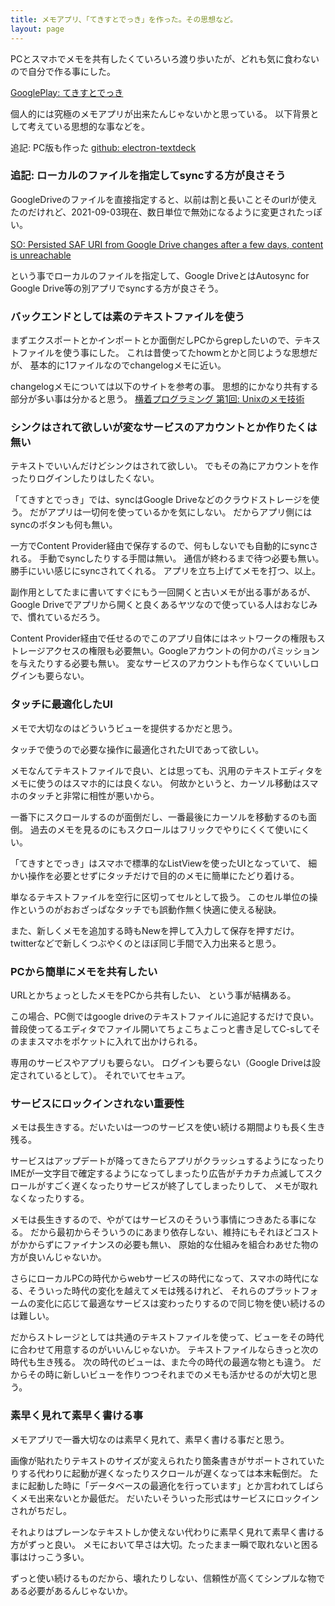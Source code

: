 ```yaml
---
title: メモアプリ、「てきすとでっき」を作った。その思想など。
layout: page
---
```

PCとスマホでメモを共有したくていろいろ渡り歩いたが、どれも気に食わないので自分で作る事にした。

[GooglePlay: てきすとでっき](https://play.google.com/store/apps/details?id=io.github.karino2.textdeck&hl=ja)

個人的には究極のメモアプリが出来たんじゃないかと思っている。
以下背景として考えている思想的な事などを。

追記: PC版も作った [github: electron-textdeck](https://github.com/karino2/electron-textdeck)

### 追記: ローカルのファイルを指定してsyncする方が良さそう

GoogleDriveのファイルを直接指定すると、以前は割と長いことそのurlが使えたのだけれど、2021-09-03現在、数日単位で無効になるように変更されたっぽい。

[SO: Persisted SAF URI from Google Drive changes after a few days, content is unreachable](https://stackoverflow.com/questions/67895059/persisted-saf-uri-from-google-drive-changes-after-a-few-days-content-is-unreach)

という事でローカルのファイルを指定して、Google DriveとはAutosync for Google Drive等の別アプリでsyncする方が良さそう。


### バックエンドとしては素のテキストファイルを使う

まずエクスポートとかインポートとか面倒だしPCからgrepしたいので、テキストファイルを使う事にした。
これは昔使ってたhowmとかと同じような思想だが、
基本的に1ファイルなのでchangelogメモに近い。

changelogメモについては以下のサイトを参考の事。
思想的にかなり共有する部分が多い事は分かると思う。 [横着プログラミング 第1回: Unixのメモ技術](http://0xcc.net/unimag/1/)

### シンクはされて欲しいが変なサービスのアカウントとか作りたくは無い

テキストでいいんだけどシンクはされて欲しい。
でもその為にアカウントを作ったりログインしたりはしたくない。

「てきすとでっき」では、syncはGoogle Driveなどのクラウドストレージを使う。
だがアプリは一切何を使っているかを気にしない。
だからアプリ側にはsyncのボタンも何も無い。

一方でContent Provider経由で保存するので、何もしないでも自動的にsyncされる。
手動でsyncしたりする手間は無い。
通信が終わるまで待つ必要も無い。勝手にいい感じにsyncされてくれる。
アプリを立ち上げてメモを打つ、以上。

副作用としてたまに書いてすぐにもう一回開くと古いメモが出る事があるが、Google Driveでアプリから開くと良くあるヤツなので使っている人はおなじみで、慣れているだろう。

Content Provider経由で任せるのでこのアプリ自体にはネットワークの権限もストレージアクセスの権限も必要無い。Googleアカウントの何かのパミッションを与えたりする必要も無い。
変なサービスのアカウントも作らなくていいしログインも要らない。

### タッチに最適化したUI

メモで大切なのはどういうビューを提供するかだと思う。

タッチで使うので必要な操作に最適化されたUIであって欲しい。

メモなんてテキストファイルで良い、とは思っても、汎用のテキストエディタをメモに使うのはスマホ的には良くない。
何故かというと、カーソル移動はスマホのタッチと非常に相性が悪いから。

一番下にスクロールするのが面倒だし、一番最後にカーソルを移動するのも面倒。
過去のメモを見るのにもスクロールはフリックでやりにくくて使いにくい。

「てきすとでっき」はスマホで標準的なListViewを使ったUIとなっていて、
細かい操作を必要とせずにタッチだけで目的のメモに簡単にたどり着ける。

単なるテキストファイルを空行に区切ってセルとして扱う。
このセル単位の操作というのがおおざっぱなタッチでも誤動作無く快適に使える秘訣。

また、新しくメモを追加する時もNewを押して入力して保存を押すだけ。
twitterなどで新しくつぶやくのとほぼ同じ手間で入力出来ると思う。

### PCから簡単にメモを共有したい

URLとかちょっとしたメモをPCから共有したい、
という事が結構ある。

この場合、PC側ではgoogle driveのテキストファイルに追記するだけで良い。
普段使ってるエディタでファイル開いてちょこちょこっと書き足してC-sしてそのままスマホをポケットに入れて出かけられる。

専用のサービスやアプリも要らない。
ログインも要らない（Google Driveは設定されているとして）。
それでいてセキュア。

### サービスにロックインされない重要性

メモは長生きする。だいたいは一つのサービスを使い続ける期間よりも長く生き残る。

サービスはアップデートが降ってきたらアプリがクラッシュするようになったりIMEが一文字目で確定するようになってしまったり広告がチカチカ点滅してスクロールがすごく遅くなったりサービスが終了してしまったりして、
メモが取れなくなったりする。

メモは長生きするので、やがてはサービスのそういう事情につきあたる事になる。
だから最初からそういうのにあまり依存しない、維持にもそれほどコストがかからずにファイナンスの必要も無い、
原始的な仕組みを組合わあせた物の方が良いんじゃないか。

さらにローカルPCの時代からwebサービスの時代になって、スマホの時代になる、そういった時代の変化を越えてメモは残るけれど、
それらのプラットフォームの変化に応じて最適なサービスは変わったりするので同じ物を使い続けるのは難しい。

だからストレージとしては共通のテキストファイルを使って、ビューをその時代に合わせて用意するのがいいんじゃないか。
テキストファイルならきっと次の時代も生き残る。
次の時代のビューは、また今の時代の最適な物とも違う。
だからその時に新しいビューを作りつつそれまでのメモも活かせるのが大切と思う。

### 素早く見れて素早く書ける事

メモアプリで一番大切なのは素早く見れて、素早く書ける事だと思う。

画像が貼れたりテキストのサイズが変えられたり箇条書きがサポートされていたりする代わりに起動が遅くなったりスクロールが遅くなっては本末転倒だ。
たまに起動した時に「データベースの最適化を行っています」とか言われてしばらくメモ出来ないとか最低だ。
だいたいそういった形式はサービスにロックインされがちだし。

それよりはプレーンなテキストしか使えない代わりに素早く見れて素早く書ける方がずっと良い。
メモにおいて早さは大切。たったまま一瞬で取れないと困る事はけっこう多い。

ずっと使い続けるものだから、壊れたりしない、信頼性が高くてシンプルな物である必要があるんじゃないか。

